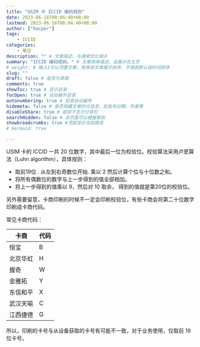 ```yaml
---
title: "USIM 卡 ICCID 编码规则"
date: 2023-06-16T00:04:40+08:00
lastmod: 2023-06-16T00:04:40+08:00
author: ["hacper"]
tags:
    - ICCID
categories:
    - 笔记
description: "" # 文章描述，与搜索优化相关
summary: "ICCID 编码规则。" # 文章简单描述，会展示在主页
# weight: # 输入1可以顶置文章，用来给文章展示排序，不填就默认按时间排序
slug: ""
draft: false # 是否为草稿
comments: true
showToc: true # 显示目录
TocOpen: true # 自动展开目录
autonumbering: true # 目录自动编号
hidemeta: false # 是否隐藏文章的元信息，如发布日期、作者等
disableShare: true # 底部不显示分享栏
searchHidden: false # 该页面可以被搜索到
showbreadcrumbs: true #顶部显示当前路径
# mermaid: true

---
```



USIM 卡的 ICCID 一共 20 位数字，其中最后一位为校验位。校验算法采用卢恩算法（Luhn algorithm），具体规则：
- 取前19位 . 从左到右奇数位开始. 乘以 2 然后计算个位与十位数之和。
- 将所有偶数位的数字与上一步得到的值全部相加。
- 将上一步得到的值乘以 9，然后对 10 取余， 得到的值就是第20位的校验位。

另外需要留意，卡商印刷的时候不一定会印刷校验位，有些卡商会将第二十位数字印刷成卡商代码。

常见卡商代码：

| 卡商     | 代码 |
| -------- | ---- |
| 恒宝     | B    |
| 北京华虹 | H    |
| 握奇     | W    |
| 金雅拓   | Y    |
| 东信和平 | X    |
| 武汉天喻 | C    |
| 江西捷德 | G    |

所以，印刷的卡号与从设备获取的卡号有可能不一致，对于业务使用，仅取前 19 位卡号。